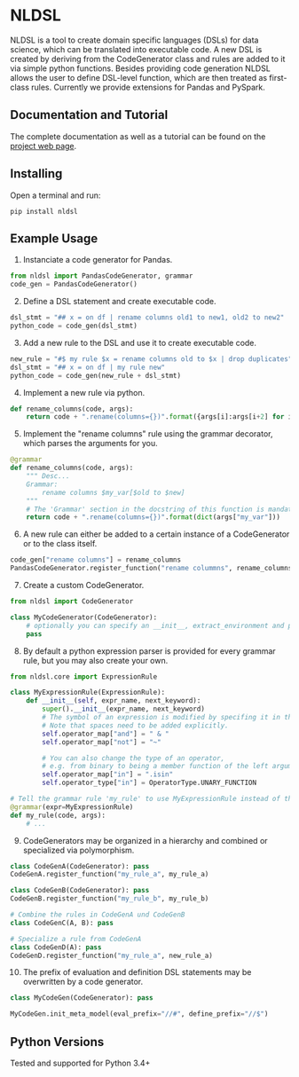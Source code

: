 # NLDSL

NLDSL is a tool to create domain specific languages (DSLs) for data science, which can be translated into executable code.
A new DSL is created by deriving from the CodeGenerator class and rules are added to it via simple python functions.
Besides providing code generation NLDSL allows the user to define DSL-level function,
which are then treated as first-class rules. Currently we provide extensions for Pandas and PySpark.

## Documentation and Tutorial

The complete documentation as well as a tutorial can be found on the [project web page](https://einhornstyle.gitlab.io/nldsl/).


## Installing

Open a terminal and run:
```
pip install nldsl
```


## Example Usage

1. Instanciate a code generator for Pandas.
```python
from nldsl import PandasCodeGenerator, grammar
code_gen = PandasCodeGenerator()
```

2. Define a DSL statement and create executable code.
```python
dsl_stmt = "## x = on df | rename columns old1 to new1, old2 to new2"
python_code = code_gen(dsl_stmt)
```

3. Add a new rule to the DSL and use it to create executable code.
```python
new_rule = "#$ my rule $x = rename columns old to $x | drop duplicates"
dsl_stmt = "## x = on df | my rule new"
python_code = code_gen(new_rule + dsl_stmt)
```

4. Implement a new rule via python.
```python
def rename_columns(code, args):
    return code + ".rename(columns={})".format({args[i]:args[i+2] for i in range(0, len(args), 3)})
```

5. Implement the "rename columns" rule using the grammar decorator, which parses the arguments for you.
```python
@grammar
def rename_columns(code, args):
    """ Desc...
    Grammar:
        rename columns $my_var[$old to $new]
    """
    # The 'Grammar' section in the docstring of this function is mandatory.
    return code + ".rename(columns={})".format(dict(args["my_var"]))
```

6. A new rule can either be added to a certain instance of a CodeGenerator or to the class itself.
```python
code_gen["rename columns"] = rename_columns
PandasCodeGenerator.register_function("rename colummns", rename_columns)
```

7. Create a custom CodeGenerator.
```python
from nldsl import CodeGenerator

class MyCodeGenerator(CodeGenerator):
    # optionally you can specify an __init__, extract_environment and postprocessing method.
    pass
```

8. By default a python expression parser is provided for every grammar rule, but you may also create your own.
```python
from nldsl.core import ExpressionRule

class MyExpressionRule(ExpressionRule):
    def __init__(self, expr_name, next_keyword):
        super().__init__(expr_name, next_keyword)
        # The symbol of an expression is modified by specifing it in the operator_map.
        # Note that spaces need to be added explicitly.
        self.operator_map["and"] = " & "
        self.operator_map["not"] = "~"

        # You can also change the type of an operator,
        # e.g. from binary to being a member function of the left argument.
        self.operator_map["in"] = ".isin"
        self.operator_type["in"] = OperatorType.UNARY_FUNCTION

# Tell the grammar rule 'my_rule' to use MyExpressionRule instead of the default.
@grammar(expr=MyExpressionRule)
def my_rule(code, args):
    # ...
```

9. CodeGenerators may be organized in a hierarchy and combined or specialized via polymorphism.
```python
class CodeGenA(CodeGenerator): pass
CodeGenA.register_function("my_rule_a", my_rule_a)

class CodeGenB(CodeGenerator): pass
CodeGenB.register_function("my_rule_b", my_rule_b)

# Combine the rules in CodeGenA und CodeGenB
class CodeGenC(A, B): pass

# Specialize a rule from CodeGenA
class CodeGenD(A): pass
CodeGenD.register_function("my_rule_a", new_rule_a)
```

10. The prefix of evaluation and definition DSL statements may be overwritten by a code generator.
```python
class MyCodeGen(CodeGenerator): pass

MyCodeGen.init_meta_model(eval_prefix="//#", define_prefix="//$")
```


## Python Versions

Tested and supported for Python 3.4+
